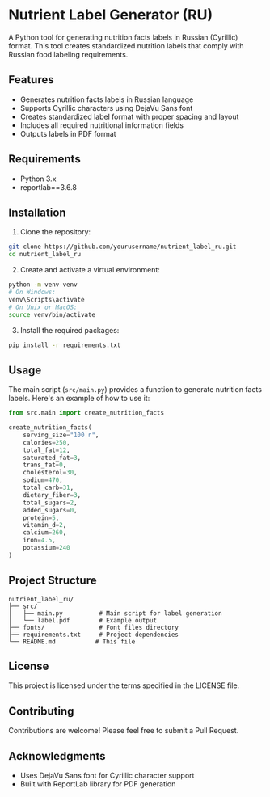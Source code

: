 # Nutrient Label Generator (RU)

A Python tool for generating nutrition facts labels in Russian (Cyrillic) format. This tool creates standardized nutrition labels that comply with Russian food labeling requirements.

## Features

- Generates nutrition facts labels in Russian language
- Supports Cyrillic characters using DejaVu Sans font
- Creates standardized label format with proper spacing and layout
- Includes all required nutritional information fields
- Outputs labels in PDF format

## Requirements

- Python 3.x
- reportlab==3.6.8

## Installation

1. Clone the repository:
```bash
git clone https://github.com/yourusername/nutrient_label_ru.git
cd nutrient_label_ru
```

2. Create and activate a virtual environment:
```bash
python -m venv venv
# On Windows:
venv\Scripts\activate
# On Unix or MacOS:
source venv/bin/activate
```

3. Install the required packages:
```bash
pip install -r requirements.txt
```

## Usage

The main script (`src/main.py`) provides a function to generate nutrition facts labels. Here's an example of how to use it:

```python
from src.main import create_nutrition_facts

create_nutrition_facts(
    serving_size="100 г",
    calories=250,
    total_fat=12,
    saturated_fat=3,
    trans_fat=0,
    cholesterol=30,
    sodium=470,
    total_carb=31,
    dietary_fiber=3,
    total_sugars=2,
    added_sugars=0,
    protein=5,
    vitamin_d=2,
    calcium=260,
    iron=4.5,
    potassium=240
)
```

## Project Structure

```
nutrient_label_ru/
├── src/
│   ├── main.py          # Main script for label generation
│   └── label.pdf        # Example output
├── fonts/               # Font files directory
├── requirements.txt     # Project dependencies
└── README.md           # This file
```

## License

This project is licensed under the terms specified in the LICENSE file.

## Contributing

Contributions are welcome! Please feel free to submit a Pull Request.

## Acknowledgments

- Uses DejaVu Sans font for Cyrillic character support
- Built with ReportLab library for PDF generation 